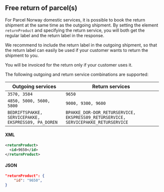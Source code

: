 ## Free return of parcel(s)

For Parcel Norway domestic services, it is possible to book the return shipment at the same time as the outgoing
shipment. By setting the element `returnProduct` and specifying the return service, you will both get the regular label
and the return label in the response.

We recommend to include the return label in the outgoing shipment, so that the return label can easily be used if your customer wants to return the shipment to you. 

You will be invoiced for the return only if your customer uses it.

The following outgoing and return service combinations are supported:

| Outgoing services |  Return services |
| -------------- | -------------- |
 | `3570, 3584`       | `9650` |
 | `4850, 5000, 5600, 5800`   | `9000, 9300, 9600` |
 | `BEDRIFTSPAKKE, SERVICEPAKKE, EKSPRESS09, PA_DOREN`  | `BPAKKE_DOR-DOR_RETURSERVICE, EKSPRESS09_RETURSERVICE, SERVICEPAKKE_RETURSERVICE` |

 #### XML

 ```xml
 <returnProduct>
   <id>9650</id>
 </returnProduct>
```

 #### JSON

 ```json
 "returnProduct": {
     "id": "9650",
 }
 ```
